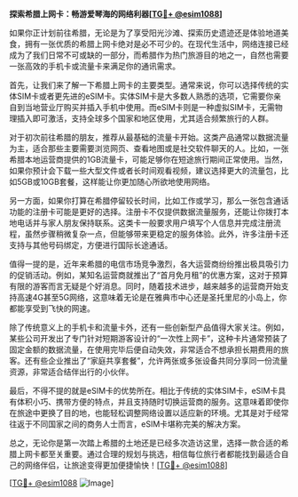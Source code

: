 **探索希腊上网卡：畅游爱琴海的网络利器[[TG💪+ @esim1088](https://t.me/s/esim1088)]**

如果你正计划前往希腊，无论是为了享受阳光沙滩、探索历史遗迹还是体验地道美食，拥有一张优质的希腊上网卡绝对是必不可少的。在现代生活中，网络连接已经成为了我们日常不可或缺的一部分，而希腊作为热门旅游目的地之一，自然也需要一张高效的手机卡或流量卡来满足你的通讯需求。

首先，让我们来了解一下希腊上网卡的主要类型。通常来说，你可以选择传统的实体SIM卡或者更先进的eSIM卡。实体SIM卡是大多数人熟悉的选项，它需要你亲自到当地营业厅购买并插入手机中使用。而eSIM卡则是一种虚拟SIM卡，无需物理插入即可激活，支持全球多个国家和地区使用，尤其适合频繁旅行的人群。

对于初次前往希腊的朋友，推荐从最基础的流量卡开始。这类产品通常以数据流量为主，适合那些主要需要浏览网页、查看地图或是社交软件聊天的人。比如，一张希腊本地运营商提供的1GB流量卡，可能足够你在短途旅行期间正常使用。当然，如果你预计会下载一些大型文件或者长时间观看视频，建议选择更大的流量包，比如5GB或10GB套餐，这样能让你更加随心所欲地使用网络。

另一方面，如果你打算在希腊停留较长时间，比如工作或学习，那么一张包含通话功能的注册卡可能是更好的选择。注册卡不仅提供数据流量服务，还能让你拨打本地电话并与家人朋友保持联系。这类卡一般要求用户填写个人信息并完成注册流程，虽然步骤稍微复杂一点，但能够带来更稳定的服务体验。此外，许多注册卡还支持与其他号码绑定，方便进行国际长途通话。

值得一提的是，近年来希腊的电信市场竞争激烈，各大运营商纷纷推出极具吸引力的促销活动。例如，某知名运营商就推出了“首月免月租”的优惠方案，这对于预算有限的游客而言无疑是个好消息。同时，随着技术进步，越来越多的运营商开始支持高速4G甚至5G网络，这意味着无论是在雅典市中心还是圣托里尼的小岛上，你都能享受到飞快的网速。

除了传统意义上的手机卡和流量卡外，还有一些创新型产品值得大家关注。例如，某些公司开发出了专门针对短期游客设计的“一次性上网卡”，这种卡片通常预装了固定金额的数据流量，在使用完毕后便自动失效，非常适合不想承担长期费用的旅客。还有些企业推出了“家庭共享套餐”，允许两张或多张设备共同分享同一份流量资源，非常适合结伴出行的小伙伴。

最后，不得不提的就是eSIM卡的优势所在。相比于传统的实体SIM卡，eSIM卡具有体积小巧、携带方便的特点，并且支持随时切换运营商的服务。这意味着即使你在旅途中更换了目的地，也能轻松调整网络设置以适应新的环境。尤其是对于经常往返于不同国家之间的商务人士而言，eSIM卡堪称完美的解决方案。

总之，无论你是第一次踏上希腊的土地还是已经多次造访这里，选择一款合适的希腊上网卡都至关重要。通过合理的规划与挑选，相信每位旅行者都能找到最适合自己的网络伴侣，让旅途变得更加便捷愉快！[[TG💪+ @esim1088](https://t.me/s/esim1088)] 

[[TG💪+ @esim1088](https://t.me/s/esim1088) ![Image](https://i.postimg.cc/4NQfJmqS/Snipaste-2025-05-13-00-14-12.png)]
